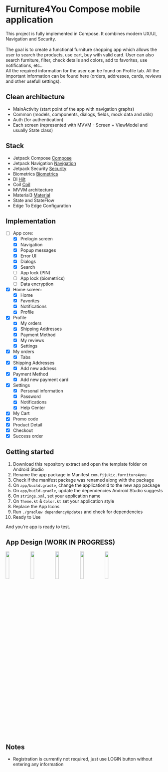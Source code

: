 
# Furniture4You Compose mobile application

This project is fully implemented in Compose. It combines modern UX/UI, Navigation and Security.<br /><br />
The goal is to create a functional furniture shopping app which allows the user to search the products, use cart, buy with valid card. User can also search furniture, filter, check details and colors, add to favorites, use notifications, etc..<br />
All the required information for the user can be found on Profile tab. All the important information can be found here (orders, addresses, cards, reviews and other usefull settings).

## Clean architecture
- MainActivity (start point of the app with navigation graphs)
- Common (models, components, dialogs, fields, mock data and utils) 
- Auth (for authentication)
- Each screen (represented with MVVM - Screen + ViewModel and usually State class)
    
## Stack
- Jetpack Compose [Compose](https://developer.android.com/jetpack/compose)
- Jetpack Navigation [Navigation](https://developer.android.com/jetpack/compose/navigation)
- Jetpack Security [Security](https://developer.android.com/jetpack/androidx/releases/security)
- Biometrics [Biometrics](https://developer.android.com/jetpack/androidx/releases/biometric)
- DI [Hilt](https://developer.android.com/training/dependency-injection/hilt-jetpack)
- Coil [Coil](https://coil-kt.github.io/coil/compose/)
- MVVM architecture
- Material3 [Material](https://m3.material.io/)
- State and StateFlow
- Edge To Edge Configuration

## Implementation 
- [ ] App core:
    - [X] Prelogin screen
    - [X] Navigation
    - [X] Popup messages
    - [X] Error UI
    - [X] Dialogs
    - [X] Search
    - [ ] App lock (PIN)
    - [ ] App lock (biometrics)
    - [ ] Data encryption
- [X] Home screen:
    - [X] Home
    - [X] Favorites
    - [X] Notifications
    - [X] Profile
- [X] Profile
    - [X] My orders
    - [X] Shipping Addresses
    - [X] Payment Method
    - [X] My reviews
    - [X] Settings
- [X] My orders
    - [X] Tabs
- [X] Shipping Addresses
    - [X] Add new address
- [X] Payment Method
    - [X] Add new payment card
- [X] Settings
    - [X] Personal information
    - [X] Password
    - [X] Notifications
    - [X] Help Center
- [X] My Cart
- [X] Promo code
- [X] Product Detail
- [X] Checkout
- [X] Success order

## Getting started

1. Download this repository extract and open the template folder on Android Studio
2. Rename the app package in Manifest `com.fjjukic.furniture4you`
3. Check if the manifest package was renamed along with the package
5. On `app/build.gradle`, change the applicationId to the new app package
6. On `app/build.gradle`, update the dependencies Android Studio suggests
7. On `strings.xml`, set your application name
8. On `Theme.kt` & `Color.kt` set your application style
9. Replace the App Icons
10. Run `./gradlew dependencyUpdates` and check for dependencies
11. Ready to Use

And you're app is ready to test.

## App Design (WORK IN PROGRESS)
<p align="left">

<img src="https://github.com/alexandr7035/Banking-App-Mock-Compose/assets/22574399/0f2973f9-f809-47e6-a32b-0ba344c5534e" width="15%"/>
<img src="https://github.com/alexandr7035/Banking-App-Mock-Compose/assets/22574399/d3816fa8-1dc9-4813-a719-a084d64f1420" width="15%"/>
<img src="https://github.com/alexandr7035/Banking-App-Mock-Compose/assets/22574399/aa4d128f-7424-400a-a10d-ac0a7934807f" width="15%"/>
<img src="https://github.com/alexandr7035/Banking-App-Mock-Compose/assets/22574399/9bd22682-a422-48ce-9bc9-dc005bd32129" width="15%"/>
<img src="https://github.com/alexandr7035/Banking-App-Mock-Compose/assets/22574399/946ae794-9568-4601-bbaa-b6179f1395d9" width="15%"/>
</p>

## Notes
- Registration is currently not required, just use LOGIN button without entering any information

